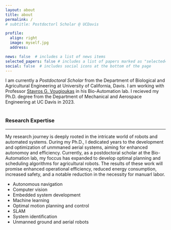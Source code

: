 ```yaml
---
layout: about
title: about
permalink: /
# subtitle: Postdoctorl Scholar @ UCDavis

profile:
  align: right
  image: myself.jpg
  address:

news: false  # includes a list of news items
selected_papers: false # includes a list of papers marked as "selected={true}"
social: false  # includes social icons at the bottom of the page
---
```

<!-- pages/about.md -->
I am currently a *Postdoctoral Scholar* from the Department of Biological and Agricultural Engineering at University of California, Davis. I am working with  Professor [Stavros G. Vougioukas](https://faculty.engineering.ucdavis.edu/vougioukas/) in his Bio-Automation lab. I recieved my Ph.D. degree from the Department of Mechanical and Aerospace Engineering at UC Davis in 2023. 
</br>
</br>

### Research Expertise ###
___
My research journey is deeply rooted in the intricate world of robots and automated systems. During my Ph.D., I dedicated years to the development and optimization of unmmaned aerial systems, aiming for enhanced autonomoy and efficiency. Currently, as a postdoctoral scholar at the Bio-Automation lab, my foccus has expanded to develop optimal planning and scheduling algorithms for agricultural robots. The results of these work will promise enhanced operational efficiency, reduced energy consumption, increased safety, and a notable reduction in the necessity for manuarl labor.

* Autonomous navigation
* Computer vision
* Embedded system development
* Machine learning
* Optimal motion planning and control
* SLAM
* System identification
* Unmanned ground and aerial robots

